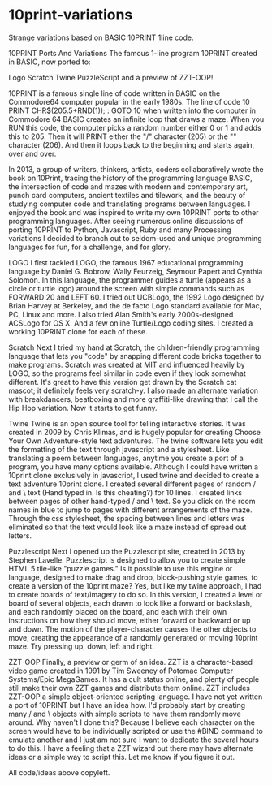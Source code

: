 10print-variations
==================

Strange variations based on BASIC 10PRINT 1line code.


10PRINT Ports And Variations
The famous 1-line program 10PRINT created in BASIC, now ported to:

Logo
Scratch
Twine
PuzzleScript
and a preview of ZZT-OOP!

10PRINT is a famous single line of code written in BASIC on the Commodore64 computer popular in the early 1980s. The line of code 10 PRINT CHR$(205.5+RND(1)); : GOTO 10 when written into the computer in Commodore 64 BASIC creates an infinite loop that draws a maze. When you RUN this code, the computer picks a random number either 0 or 1 and adds this to 205. Then it will PRINT either the "/" character (205) or the "\" character (206). And then it loops back to the beginning and starts again, over and over.

In 2013, a group of writers, thinkers, artists, coders collaboratively wrote the book on 10Print, tracing the history of the programming language BASIC, the intersection of code and mazes with modern and contemporary art, punch card computers, ancient textiles and tilework, and the beauty of studying computer code and translating programs between languages. I enjoyed the book and was inspired to write my own 10PRINT ports to other programming languages. After seeing numerous online discussions of porting 10PRINT to Python, Javascript, Ruby and many Processing variations I decided to branch out to seldom-used and unique programming languages for fun, for a challenge, and for glory.

LOGO
I first tackled LOGO, the famous 1967 educational programming language by Daniel G. Bobrow, Wally Feurzeig, Seymour Papert and Cynthia Solomon. In this language, the programmer guides a turtle (appears as a circle or turtle logo) around the screen with simple commands such as FORWARD 20 and LEFT 60. I tried out UCBLogo, the 1992 Logo designed by Brian Harvey at Berkeley, and the de facto Logo standard available for Mac, PC, Linux and more. I also tried Alan Smith's early 2000s-designed ACSLogo for OS X. And a few online Turtle/Logo coding sites. I created a working 10PRINT clone for each of these.

Scratch
Next I tried my hand at Scratch, the children-friendly programming language that lets you "code" by snapping different code bricks together to make programs. Scratch was created at MIT and influenced heavily by LOGO, so the programs feel similar in code even if they look somewhat different. It's great to have this version get drawn by the Scratch cat mascot; it definitely feels very scratch-y. I also made an alternate variation with breakdancers, beatboxing and more graffiti-like drawing that I call the Hip Hop variation.
 Now it starts to get funny. 

Twine 
Twine is an open source tool for telling interactive stories. It was created in 2009 by Chris Klimas, and is hugely popular for creating Choose Your Own Adventure-style text adventures. The twine software lets you edit the formatting of the text through javascript and a stylesheet. Like translating a poem between languages, anytime you create a port of a program, you have many options available. Although I could have written a 10print clone exclusively in javascript, I used twine and decided to create a text adventure 10print clone. I created several different pages of random / and \ text (Hand typed in. Is this cheating?) for 10 lines. I created links between pages of other hand-typed / and \ text. So you click on the room names in blue to jump to pages with different arrangements of the maze. Through the css stylesheet, the spacing between lines and letters was eliminated so that the text would look like a maze instead of spread out letters.

Puzzlescript
Next I opened up the Puzzlescript site, created in 2013 by Stephen Lavelle. Puzzlescript is designed to allow you to create simple HTML 5 tile-like "puzzle games." Is it possible to use this engine or language, designed to make drag and drop, block-pushing style games, to create a version of the 10print maze? Yes, but like my twine approach, I had to create boards of text/imagery to do so. In this version, I created a level or board of several objects, each drawn to look like a forward or backslash, and each randomly placed on the board, and each with their own instructions on how they should move, either forward or backward or up and down. The motion of the player-character causes the other objects to move, creating the appearance of a randomly generated or moving 10print maze. Try pressing up, down, left and right.

ZZT-OOP
Finally, a preview or germ of an idea. ZZT is a character-based video game created in 1991 by Tim Sweeney of Potomac Computer Systems/Epic MegaGames. It has a cult status online, and plenty of people still make their own ZZT games and distribute them online. ZZT includes ZZT-OOP a simple object-oriented scripting language. I have not yet written a port of 10PRINT but I have an idea how. I'd probably start by creating many / and \ objects with simple scripts to have them randomly move around. Why haven't I done this? Because I believe each character on the screen would have to be individually scripted or use the #BIND command to emulate another and I just am not sure I want to dedicate the several hours to do this. I have a feeling that a ZZT wizard out there may have alternate ideas or a simple way to script this. Let me know if you figure it out. 

All code/ideas above copyleft. 
   

